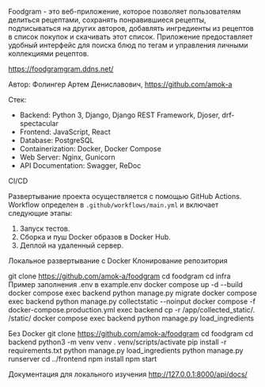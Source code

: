 Foodgram - это веб-приложение, которое позволяет пользователям делиться рецептами, сохранять понравившиеся рецепты, подписываться на других авторов, добавлять ингредиенты из рецептов в список покупок и скачивать этот список. Приложение предоставляет удобный интерфейс для поиска блюд по тегам и управления личными коллекциями рецептов.

https://foodgramgram.ddns.net/

Автор: Фолингер Артем Дениславович, https://github.com/amok-a

Стек:
*   Backend: Python 3, Django, Django REST Framework, Djoser, drf-spectacular
*   Frontend: JavaScript, React
*   Database: PostgreSQL
*   Containerization: Docker, Docker Compose
*   Web Server: Nginx, Gunicorn
*   API Documentation: Swagger, ReDoc

CI/CD

Развертывание проекта осуществляется с помощью GitHub Actions. Workflow определен в `.github/workflows/main.yml` и включает следующие этапы:
1.  Запуск тестов.
2.  Сборка и пуш Docker образов в Docker Hub.
3.  Деплой на удаленный сервер.


Локальное развертывание с Docker
Клонирование репозитория

git clone https://github.com/amok-a/foodgram
cd foodgram
cd infra
Пример заполнения .env в example.env
docker compose up -d --build
docker compose exec backend python manage.py migrate
docker compose exec backend python manage.py collectstatic --noinput
docker compose -f docker-compose.production.yml exec backend cp -r /app/collected_static/. /static/
docker compose exec backend python manage.py load_ingredients

Без Docker
git clone https://github.com/amok-a/foodgram
cd foodgram
cd backend
python3 -m venv venv
. venv/scripts/activate
pip install -r requirements.txt
python manage.py load_ingredients
python manage.py runserver
cd ../frontend
npm install
npm start

Документация для локального изучения
http://127.0.0.1:8000/api/docs/